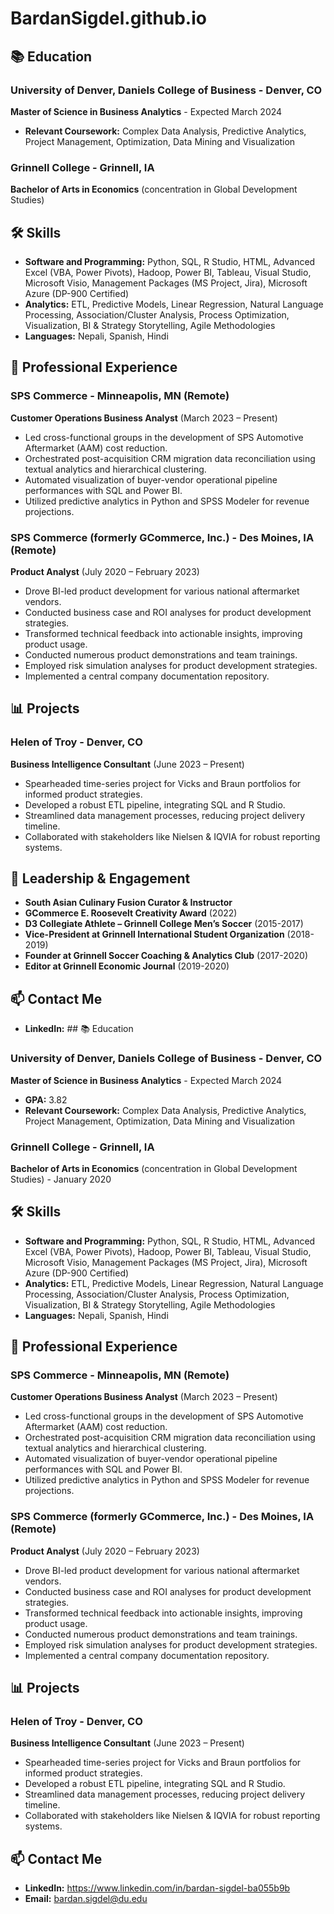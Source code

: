 # BardanSigdel.github.io

## 📚 Education

### **University of Denver, Daniels College of Business** - Denver, CO
**Master of Science in Business Analytics** - Expected March 2024
- **Relevant Coursework:** Complex Data Analysis, Predictive Analytics, Project Management, Optimization, Data Mining and Visualization

### **Grinnell College** - Grinnell, IA
**Bachelor of Arts in Economics** (concentration in Global Development Studies)

## 🛠️ Skills

- **Software and Programming:** Python, SQL, R Studio, HTML, Advanced Excel (VBA, Power Pivots), Hadoop, Power BI, Tableau, Visual Studio, Microsoft Visio, Management Packages (MS Project, Jira), Microsoft Azure (DP-900 Certified)
- **Analytics:** ETL, Predictive Models, Linear Regression, Natural Language Processing, Association/Cluster Analysis, Process Optimization, Visualization, BI & Strategy Storytelling, Agile Methodologies
- **Languages:** Nepali, Spanish, Hindi

## 💼 Professional Experience

### **SPS Commerce** - Minneapolis, MN (Remote)
**Customer Operations Business Analyst** (March 2023 – Present)
- Led cross-functional groups in the development of SPS Automotive Aftermarket (AAM) cost reduction.
- Orchestrated post-acquisition CRM migration data reconciliation using textual analytics and hierarchical clustering.
- Automated visualization of buyer-vendor operational pipeline performances with SQL and Power BI.
- Utilized predictive analytics in Python and SPSS Modeler for revenue projections.

### **SPS Commerce (formerly GCommerce, Inc.)** - Des Moines, IA (Remote)
**Product Analyst** (July 2020 – February 2023)
- Drove BI-led product development for various national aftermarket vendors.
- Conducted business case and ROI analyses for product development strategies.
- Transformed technical feedback into actionable insights, improving product usage.
- Conducted numerous product demonstrations and team trainings.
- Employed risk simulation analyses for product development strategies.
- Implemented a central company documentation repository.

## 📊 Projects

### **Helen of Troy** - Denver, CO
**Business Intelligence Consultant** (June 2023 – Present)
- Spearheaded time-series project for Vicks and Braun portfolios for informed product strategies.
- Developed a robust ETL pipeline, integrating SQL and R Studio.
- Streamlined data management processes, reducing project delivery timeline.
- Collaborated with stakeholders like Nielsen & IQVIA for robust reporting systems.

## 🌟 Leadership & Engagement

- **South Asian Culinary Fusion Curator & Instructor**
- **GCommerce E. Roosevelt Creativity Award** (2022)
- **D3 Collegiate Athlete – Grinnell College Men’s Soccer** (2015-2017)
- **Vice-President at Grinnell International Student Organization** (2018-2019)
- **Founder at Grinnell Soccer Coaching & Analytics Club** (2017-2020)
- **Editor at Grinnell Economic Journal** (2019-2020)

## 📫 Contact Me

- **LinkedIn:** ## 📚 Education

### **University of Denver, Daniels College of Business** - Denver, CO
**Master of Science in Business Analytics** - Expected March 2024
- **GPA:** 3.82
- **Relevant Coursework:** Complex Data Analysis, Predictive Analytics, Project Management, Optimization, Data Mining and Visualization

### **Grinnell College** - Grinnell, IA
**Bachelor of Arts in Economics** (concentration in Global Development Studies) - January 2020

## 🛠️ Skills

- **Software and Programming:** Python, SQL, R Studio, HTML, Advanced Excel (VBA, Power Pivots), Hadoop, Power BI, Tableau, Visual Studio, Microsoft Visio, Management Packages (MS Project, Jira), Microsoft Azure (DP-900 Certified)
- **Analytics:** ETL, Predictive Models, Linear Regression, Natural Language Processing, Association/Cluster Analysis, Process Optimization, Visualization, BI & Strategy Storytelling, Agile Methodologies
- **Languages:** Nepali, Spanish, Hindi

## 💼 Professional Experience

### **SPS Commerce** - Minneapolis, MN (Remote)
**Customer Operations Business Analyst** (March 2023 – Present)
- Led cross-functional groups in the development of SPS Automotive Aftermarket (AAM) cost reduction.
- Orchestrated post-acquisition CRM migration data reconciliation using textual analytics and hierarchical clustering.
- Automated visualization of buyer-vendor operational pipeline performances with SQL and Power BI.
- Utilized predictive analytics in Python and SPSS Modeler for revenue projections.

### **SPS Commerce (formerly GCommerce, Inc.)** - Des Moines, IA (Remote)
**Product Analyst** (July 2020 – February 2023)
- Drove BI-led product development for various national aftermarket vendors.
- Conducted business case and ROI analyses for product development strategies.
- Transformed technical feedback into actionable insights, improving product usage.
- Conducted numerous product demonstrations and team trainings.
- Employed risk simulation analyses for product development strategies.
- Implemented a central company documentation repository.

## 📊 Projects

### **Helen of Troy** - Denver, CO
**Business Intelligence Consultant** (June 2023 – Present)
- Spearheaded time-series project for Vicks and Braun portfolios for informed product strategies.
- Developed a robust ETL pipeline, integrating SQL and R Studio.
- Streamlined data management processes, reducing project delivery timeline.
- Collaborated with stakeholders like Nielsen & IQVIA for robust reporting systems.


## 📫 Contact Me

- **LinkedIn:** https://www.linkedin.com/in/bardan-sigdel-ba055b9b
- **Email:** bardan.sigdel@du.edu


